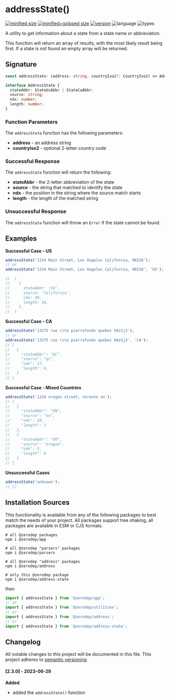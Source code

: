 # addressState()

[![minified size](https://img.shields.io/bundlephobia/min/@zerodep/address-state?style=flat-square&color=blue)](https://bundlephobia.com/package/@zerodep/address-state)
[![minified+gzipped size](https://img.shields.io/bundlephobia/minzip/@zerodep/address-state?style=flat-square&color=blue)](https://bundlephobia.com/package/@zerodep/address-state)
[![version](https://img.shields.io/npm/v/@zerodep/address-state?style=flat-square&color=blue)](https://www.npmjs.com/package/@zerodep/address-state)
![language](https://img.shields.io/badge/typescript-100%25-blue?style=flat-square)
![types](https://img.shields.io/badge/types-included-blue?style=flat-square)

A utility to get information about a state from a state name or abbreviation.

This function will return an array of results, with the most likely result being first. If a state is not found an empty array will be returned.

## Signature

```typescript
const addressState: (address: string, countryIso2?: CountryIso2) => AddressState[];

interface AddressState {
  stateAbbr: StateUsAbbr | StateCaAbbr;
  source: string;
  ndx: number;
  length: number;
}
```

### Function Parameters

The `addressState` function has the following parameters:

- **address** - an address string
- **countryIso2** - optional 2-letter country code

### Successful Response

The `addressState` function will return the following:

- **stateAbbr** - the 2-letter abbreviation of the state
- **source** - the string that matched to identify the state
- **ndx** - the position in the string where the source match starts
- **length** - the length of the matched string

### Unsuccessful Response

The `addressState` function will throw an `Error` if the state cannot be found.

## Examples

**Successful Case - US**

```javascript
addressState('1234 Main Street, Los Angeles California, 90210');
// or
addressState('1234 Main Street, Los Angeles California, 90210', 'US');

//  [
//    {
//      stateAbbr: 'CA',
//      source: 'California',
//      ndx: 30,
//      length: 10,
//    },
//  ]
```

**Successful Case - CA**

```javascript
addressState('13375 rue rita pierrefonds quebec h8z1j3');
// or
addressState('13375 rue rita pierrefonds quebec h8z1j3', 'CA');
// [
//   {
//     "stateAbbr": "QC",
//     "source": "qc",
//     "ndx": 27,
//     "length": 6,
//   }
// ]
```

**Successful Case - Mixed Countries**

```javascript
addressState('1234 oregon street, toronto on');
// [
//   {
//     "stateAbbr": "ON",
//     "source": "on",
//     "ndx": 28,
//     "length": 2
//   },
//   {
//     "stateAbbr": "OR",
//     "source": "oregon",
//     "ndx": 5,
//     "length": 6
//   }
// ]
```

**Unsuccessful Cases**

```javascript
addressState('unknown');
// []
```

## Installation Sources

This functionality is available from any of the following packages to best match the needs of your project. All packages support tree shaking, all packages are available in ESM or CJS formats.

```shell
# all @zerodep packages
npm i @zerodep/app

# all @zerodep "parsers" packages
npm i @zerodep/parsers

# all @zerodep "address" packages
npm i @zerodep/address

# only this @zerodep package
npm i @zerodep/address-state
```

then

```javascript
import { addressState } from '@zerodep/app';
// or
import { addressState } from '@zerodep/utilities';
// or
import { addressState } from '@zerodep/address';
// or
import { addressState } from '@zerodep/address-state';
```

## Changelog

All notable changes to this project will be documented in this file. This project adheres to [semantic versioning](https://semver.org/spec/v2.0.0.html).

#### [2.3.0] - 2023-06-29

**Added**

- added the `addressState()` function
